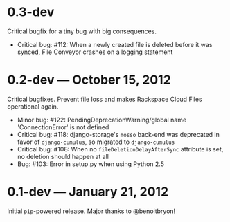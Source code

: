 # 0.3-dev

Critical bugfix for a tiny bug with big consequences.

* Critical bug: #112: When a newly created file is deleted before it was synced, File Conveyor crashes on a logging statement

# 0.2-dev — October 15, 2012

Critical bugfixes. Prevent file loss and makes Rackspace Cloud Files operational again.

* Minor bug: #122: PendingDeprecationWarning/global name 'ConnectionError' is not defined
* Critical bug: #118: django-storage's `mosso` back-end was deprecated in favor of `django-cumulus`, so migrated to `django-cumulus`
* Critical bug: #108: When no `fileDeletionDelayAfterSync` attribute is set, no deletion should happen at all
* Bug: #103: Error in setup.py when using Python 2.5

# 0.1-dev — January 21, 2012

Initial `pip`-powered release. Major thanks to @benoitbryon!
